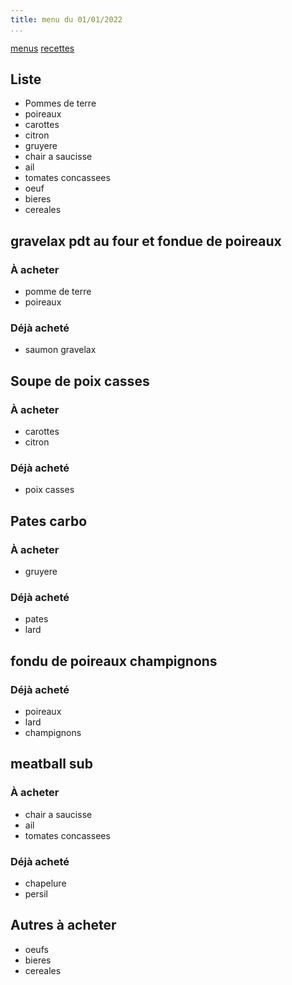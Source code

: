 ```yaml
---
title: menu du 01/01/2022
...
```


[menus](/menu.html)
[recettes](/recipe.html)

## Liste
- Pommes de terre
- poireaux
- carottes
- citron
- gruyere
- chair a saucisse
- ail
- tomates concassees
- oeuf
- bieres
- cereales

## gravelax pdt au four et fondue de poireaux
### À acheter
- pomme de terre
- poireaux

### Déjà acheté
- saumon gravelax

## Soupe de poix casses
### À acheter
- carottes
- citron

### Déjà acheté
- poix casses

## Pates carbo
### À acheter
- gruyere

### Déjà acheté
- pates
- lard

## fondu de poireaux champignons
### Déjà acheté
- poireaux
- lard
- champignons

## meatball sub
### À acheter
- chair a saucisse
- ail
- tomates concassees

### Déjà acheté
- chapelure
- persil

## Autres à acheter
- oeufs
- bieres
- cereales
